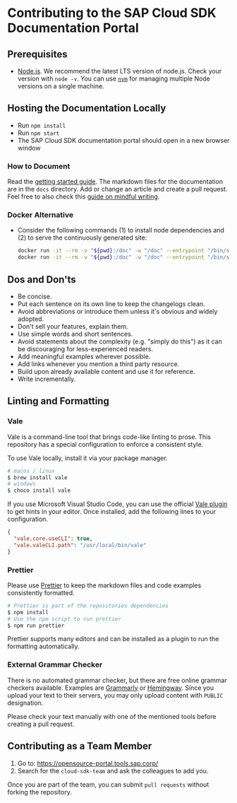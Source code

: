 # Contributing to the SAP Cloud SDK Documentation Portal

## Prerequisites

- [Node.js](https://nodejs.org/en/download/).
  We recommend the latest LTS version of node.js.
  Check your version with `node -v`.
  You can use [`nvm`](https://github.com/nvm-sh/nvm) for managing multiple Node versions on a single machine.

## Hosting the Documentation Locally

- Run `npm install`
- Run `npm start`
- The SAP Cloud SDK documentation portal should open in a new browser window

### How to Document

Read the [getting started guide](https://sap.github.io/cloud-sdk/docs/dzen/getting-started).
The markdown files for the documentation are in the `docs` directory.
Add or change an article and create a pull request.
Feel free to also check this [guide on mindful writing](https://sap.github.io/cloud-sdk/docs/dzen/how-to-write-documentation).

### Docker Alternative

- Consider the following commands (1) to install node dependencies and (2) to serve the continuously generated site:
  ```bash
  docker run -it --rm -v "${pwd}:/doc" -w "/doc" --entrypoint "/bin/sh" node:alpine3.10 -c "npm ci"
  docker run -it --rm -v "${pwd}:/doc" -w "/doc" --entrypoint "/bin/sh" -p 3000:3000 node:alpine3.10 -c "npm run start -- --port 3000 --host 0.0.0.0"
  ```

## Dos and Don'ts

<!-- vale off -->

- Be concise.
- Put each sentence on its own line to keep the changelogs clean.
- Avoid abbreviations or introduce them unless it's obvious and widely adopted.
- Don't sell your features, explain them.
- Use simple words and short sentences.
- Avoid statements about the complexity (e.g. "simply do this") as it can be discouraging for less-experienced readers.
- Add meaningful examples wherever possible.
- Add links whenever you mention a third party resource.
- Build upon already available content and use it for reference.
- Write incrementally.

<!-- vale on -->

## Linting and Formatting

### Vale

Vale is a command-line tool that brings code-like linting to prose.
This repository has a special configuration to enforce a consistent style.

To use Vale locally, install it via your package manager.

```bash
# macos / linux
$ brew install vale
# windows
$ choco install vale
```

If you use Microsoft Visual Studio Code, you can use the official [Vale plugin](https://marketplace.visualstudio.com/items?itemName=errata-ai.vale-server) to get hints in your editor.
Once installed, add the following lines to your configuration.

```json
{
  "vale.core.useCLI": true,
  "vale.valeCLI.path": "/usr/local/bin/vale"
}
```

### Prettier

Please use [Prettier](https://prettier.io/) to keep the markdown files and code examples consistently formatted.

```bash
# Prettier is part of the repositories dependencies
$ npm install
# Use the npm script to run prettier
$ npm run prettier
```

Prettier supports many editors and can be installed as a plugin to run the formatting automatically.

### External Grammar Checker

There is no automated grammar checker, but there are free online grammar checkers available.
Examples are [Grammarly](https://app.grammarly.com/) or [Hemingway](http://www.hemingwayapp.com/).
Since you upload your text to their servers, you may only upload content with `PUBLIC` designation.

Please check your text manually with one of the mentioned tools before creating a pull request.

## Contributing as a Team Member

1. Go to: https://opensource-portal.tools.sap.corp/
2. Search for the `cloud-sdk-team` and ask the colleagues to add you.

Once you are part of the team, you can submit `pull requests` without forking the repository.
